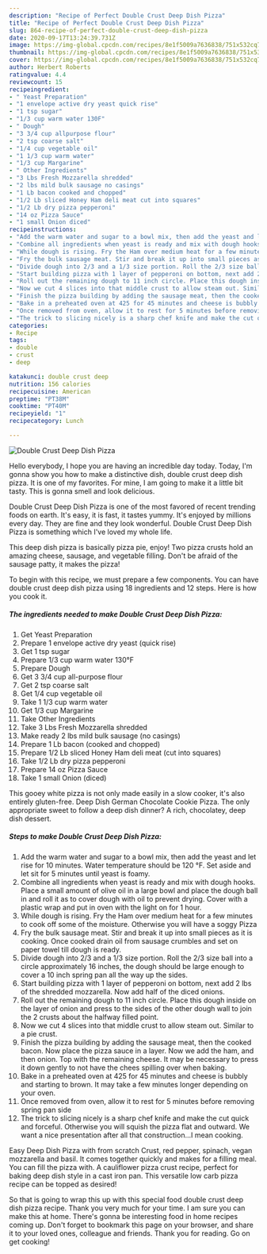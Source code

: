 ```yaml
---
description: "Recipe of Perfect Double Crust Deep Dish Pizza"
title: "Recipe of Perfect Double Crust Deep Dish Pizza"
slug: 864-recipe-of-perfect-double-crust-deep-dish-pizza
date: 2020-09-17T13:24:39.731Z
image: https://img-global.cpcdn.com/recipes/8e1f5009a7636838/751x532cq70/double-crust-deep-dish-pizza-recipe-main-photo.jpg
thumbnail: https://img-global.cpcdn.com/recipes/8e1f5009a7636838/751x532cq70/double-crust-deep-dish-pizza-recipe-main-photo.jpg
cover: https://img-global.cpcdn.com/recipes/8e1f5009a7636838/751x532cq70/double-crust-deep-dish-pizza-recipe-main-photo.jpg
author: Herbert Roberts
ratingvalue: 4.4
reviewcount: 15
recipeingredient:
- " Yeast Preparation"
- "1 envelope active dry yeast quick rise"
- "1 tsp sugar"
- "1/3 cup warm water 130F"
- " Dough"
- "3 3/4 cup allpurpose flour"
- "2 tsp coarse salt"
- "1/4 cup vegetable oil"
- "1 1/3 cup warm water"
- "1/3 cup Margarine"
- " Other Ingredients"
- "3 Lbs Fresh Mozzarella shredded"
- "2 lbs mild bulk sausage no casings"
- "1 Lb bacon cooked and chopped"
- "1/2 Lb sliced Honey Ham deli meat cut into squares"
- "1/2 Lb dry pizza pepperoni"
- "14 oz Pizza Sauce"
- "1 small Onion diced"
recipeinstructions:
- "Add the warm water and sugar to a bowl mix, then add the yeast and let rise for 10 minutes. Water temperature should be 120 °F. Set aside and let sit for 5 minutes until yeast is foamy."
- "Combine all ingredients when yeast is ready and mix with dough hooks. Place a small amount of olive oil in a large bowl and place the dough ball in and roll it as to cover dough with oil to prevent drying. Cover with a plastic wrap and put in oven with the light on for 1 hour."
- "While dough is rising. Fry the Ham over medium heat for a few minutes to cook off some of the moisture. Otherwise you will have a soggy Pizza"
- "Fry the bulk sausage meat. Stir and break it up into small pieces as it is cooking. Once cooked drain oil from sausage crumbles and set on paper towel till dough is ready."
- "Divide dough into 2/3 and a 1/3 size portion. Roll the 2/3 size ball into a circle approximately 16 inches, the dough should be large enough to cover a 10 inch spring pan all the way up the sides."
- "Start building pizza with 1 layer of pepperoni on bottom, next add 2 lbs of the shredded mozzarella. Now add half of the diced onions."
- "Roll out the remaining dough to 11 inch circle. Place this dough inside on the layer of onion and press to the sides of the other dough wall to join the 2 crusts about the halfway filled point."
- "Now we cut 4 slices into that middle crust to allow steam out. Similar to a pie crust."
- "Finish the pizza building by adding the sausage meat, then the cooked bacon. Now place the pizza sauce in a layer. Now we add the ham, and then onion. Top with the remaining cheese. It may be necessary to press it down gently to not have the chees spilling over when baking."
- "Bake in a preheated oven at 425 for 45 minutes and cheese is bubbly and starting to brown. It may take a few minutes longer depending on your oven."
- "Once removed from oven, allow it to rest for 5 minutes before removing spring pan side"
- "The trick to slicing nicely is a sharp chef knife and make the cut quick and forceful. Otherwise you will squish the pizza flat and outward. We want a nice presentation after all that construction...I mean cooking."
categories:
- Recipe
tags:
- double
- crust
- deep

katakunci: double crust deep 
nutrition: 156 calories
recipecuisine: American
preptime: "PT38M"
cooktime: "PT40M"
recipeyield: "1"
recipecategory: Lunch

---
```



![Double Crust Deep Dish Pizza](https://img-global.cpcdn.com/recipes/8e1f5009a7636838/751x532cq70/double-crust-deep-dish-pizza-recipe-main-photo.jpg)

Hello everybody, I hope you are having an incredible day today. Today, I'm gonna show you how to make a distinctive dish, double crust deep dish pizza. It is one of my favorites. For mine, I am going to make it a little bit tasty. This is gonna smell and look delicious.

Double Crust Deep Dish Pizza is one of the most favored of recent trending foods on earth. It's easy, it is fast, it tastes yummy. It's enjoyed by millions every day. They are fine and they look wonderful. Double Crust Deep Dish Pizza is something which I've loved my whole life.

This deep dish pizza is basically pizza pie, enjoy! Two pizza crusts hold an amazing cheese, sausage, and vegetable filling. Don&#39;t be afraid of the sausage patty, it makes the pizza!


To begin with this recipe, we must prepare a few components. You can have double crust deep dish pizza using 18 ingredients and 12 steps. Here is how you cook it.

<!--inarticleads1-->

##### The ingredients needed to make Double Crust Deep Dish Pizza:

1. Get  Yeast Preparation
1. Prepare 1 envelope active dry yeast (quick rise)
1. Get 1 tsp sugar
1. Prepare 1/3 cup warm water 130°F
1. Prepare  Dough
1. Get 3 3/4 cup all-purpose flour
1. Get 2 tsp coarse salt
1. Get 1/4 cup vegetable oil
1. Take 1 1/3 cup warm water
1. Get 1/3 cup Margarine
1. Take  Other Ingredients
1. Take 3 Lbs Fresh Mozzarella shredded
1. Make ready 2 lbs mild bulk sausage (no casings)
1. Prepare 1 Lb bacon (cooked and chopped)
1. Prepare 1/2 Lb sliced Honey Ham deli meat (cut into squares)
1. Take 1/2 Lb dry pizza pepperoni
1. Prepare 14 oz Pizza Sauce
1. Take 1 small Onion (diced)


This gooey white pizza is not only made easily in a slow cooker, it&#39;s also entirely gluten-free. Deep Dish German Chocolate Cookie Pizza. The only appropriate sweet to follow a deep dish dinner? A rich, chocolatey, deep dish dessert. 

<!--inarticleads2-->

##### Steps to make Double Crust Deep Dish Pizza:

1. Add the warm water and sugar to a bowl mix, then add the yeast and let rise for 10 minutes. Water temperature should be 120 °F. Set aside and let sit for 5 minutes until yeast is foamy.
1. Combine all ingredients when yeast is ready and mix with dough hooks. Place a small amount of olive oil in a large bowl and place the dough ball in and roll it as to cover dough with oil to prevent drying. Cover with a plastic wrap and put in oven with the light on for 1 hour.
1. While dough is rising. Fry the Ham over medium heat for a few minutes to cook off some of the moisture. Otherwise you will have a soggy Pizza
1. Fry the bulk sausage meat. Stir and break it up into small pieces as it is cooking. Once cooked drain oil from sausage crumbles and set on paper towel till dough is ready.
1. Divide dough into 2/3 and a 1/3 size portion. Roll the 2/3 size ball into a circle approximately 16 inches, the dough should be large enough to cover a 10 inch spring pan all the way up the sides.
1. Start building pizza with 1 layer of pepperoni on bottom, next add 2 lbs of the shredded mozzarella. Now add half of the diced onions.
1. Roll out the remaining dough to 11 inch circle. Place this dough inside on the layer of onion and press to the sides of the other dough wall to join the 2 crusts about the halfway filled point.
1. Now we cut 4 slices into that middle crust to allow steam out. Similar to a pie crust.
1. Finish the pizza building by adding the sausage meat, then the cooked bacon. Now place the pizza sauce in a layer. Now we add the ham, and then onion. Top with the remaining cheese. It may be necessary to press it down gently to not have the chees spilling over when baking.
1. Bake in a preheated oven at 425 for 45 minutes and cheese is bubbly and starting to brown. It may take a few minutes longer depending on your oven.
1. Once removed from oven, allow it to rest for 5 minutes before removing spring pan side
1. The trick to slicing nicely is a sharp chef knife and make the cut quick and forceful. Otherwise you will squish the pizza flat and outward. We want a nice presentation after all that construction...I mean cooking.


Easy Deep Dish Pizza with from scratch Crust, red pepper, spinach, vegan mozzarella and basil. It comes together quickly and makes for a filling meal. You can fill the pizza with. A cauliflower pizza crust recipe, perfect for baking deep dish style in a cast iron pan. This versatile low carb pizza recipe can be topped as desired! 

So that is going to wrap this up with this special food double crust deep dish pizza recipe. Thank you very much for your time. I am sure you can make this at home. There's gonna be interesting food in home recipes coming up. Don't forget to bookmark this page on your browser, and share it to your loved ones, colleague and friends. Thank you for reading. Go on get cooking!
